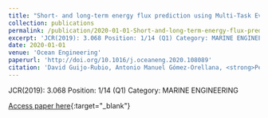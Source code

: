 ```yaml
---
title: "Short- and long-term energy flux prediction using Multi-Task Evolutionary Artificial Neural Networks"
collection: publications
permalink: /publication/2020-01-01-Short-and-long-term-energy-flux-prediction-using-Multi-Task-Evolutionary-Artificial-Neural-Networks
excerpt: 'JCR(2019): 3.068 Position: 1/14 (Q1) Category: MARINE ENGINEERING'
date: 2020-01-01
venue: 'Ocean Engineering'
paperurl: 'http://doi.org/10.1016/j.oceaneng.2020.108089'
citation: 'David Guijo-Rubio, Antonio Manuel Gómez-Orellana, <strong>Pedro Antonio Gutiérrez</strong>, César Hervás-Martínez, &quot;Short- and long-term energy flux prediction using Multi-Task Evolutionary Artificial Neural Networks.&quot; Ocean Engineering, Vol. 216, 2020.'
---
```

JCR(2019): 3.068 Position: 1/14 (Q1) Category: MARINE ENGINEERING

[Access paper here](http://doi.org/10.1016/j.oceaneng.2020.108089){:target="_blank"}
